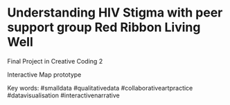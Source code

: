 # Understanding HIV Stigma with peer support group Red Ribbon Living Well
 
Final Project in Creative Coding 2

Interactive Map prototype

Key words: #smalldata #qualitativedata #collaborativeartpractice #datavisualisation #interactivenarrative








